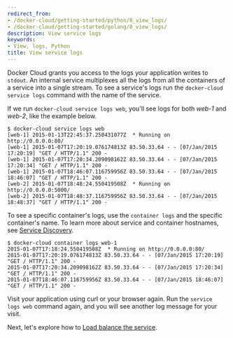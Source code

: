 ```yaml
---
redirect_from:
- /docker-cloud/getting-started/python/8_view_logs/
- /docker-cloud/getting-started/golang/8_view_logs/
description: View service logs
keywords:
- View, logs, Python
title: View service logs
---
```


Docker Cloud grants you access to the logs your application writes to `stdout`.
An internal service multiplexes all the logs from all the containers of a
service into a single stream. To see a service's logs run the `docker-cloud
service logs` command with the name of the service.

If we run `docker-cloud service logs web`, you'll see logs for both *web-1* and *web-2*, like the example below.

```
$ docker-cloud service logs web
[web-1] 2015-01-13T22:45:37.250431077Z  * Running on http://0.0.0.0:80/
[web-1] 2015-01-07T17:20:19.076174813Z 83.50.33.64 - - [07/Jan/2015 17:20:19] "GET / HTTP/1.1" 200 -
[web-1] 2015-01-07T17:20:34.209098162Z 83.50.33.64 - - [07/Jan/2015 17:20:34] "GET / HTTP/1.1" 200 -
[web-1] 2015-01-07T18:46:07.116759956Z 83.50.33.64 - - [07/Jan/2015 18:46:07] "GET / HTTP/1.1" 200 -
[web-2] 2015-01-07T18:48:24.550419508Z  * Running on http://0.0.0.0:5000/
[web-2] 2015-01-07T18:48:37.116759956Z 83.50.33.64 - - [07/Jan/2015 18:48:37] "GET / HTTP/1.1" 200 -
```

To see a specific container's logs, use the `container logs` and the specific container's name. To learn more about service and container hostnames, see [Service Discovery](../../apps/service-links.md#using-service-and-container-names-as-hostnames).

```
$ docker-cloud container logs web-1
2015-01-07T17:18:24.550419508Z  * Running on http://0.0.0.0:80/
2015-01-07T17:20:19.076174813Z 83.50.33.64 - - [07/Jan/2015 17:20:19] "GET / HTTP/1.1" 200 -
2015-01-07T17:20:34.209098162Z 83.50.33.64 - - [07/Jan/2015 17:20:34] "GET / HTTP/1.1" 200 -
2015-01-07T18:46:07.116759956Z 83.50.33.64 - - [07/Jan/2015 18:46:07] "GET / HTTP/1.1" 200 -
```

Visit your application using curl or your browser again. Run the `service logs web` command again, and you will see another log message for your visit.

Next, let's explore how to [Load balance the service](9_load-balance_the_service.md).
